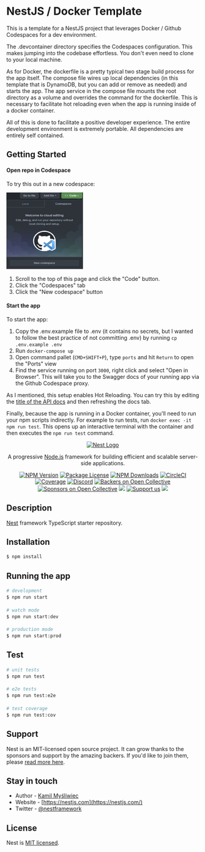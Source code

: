 # NestJS / Docker Template
This is a template for a NestJS project that leverages Docker / Github Codespaces for a dev environment.

The .devcontainer directory specifies the Codespaces configuration. This makes jumping into the codebase effortless. You don't even need to clone to your local machine.

As for Docker, the dockerfile is a pretty typical two stage build process for the app itself. The compose file wires up local dependencies (in this template that is DynamoDB, but you can add or remove as needed) and starts the app. The app service in the compose file mounts the root directory as a volume and overrides the command for the dockerfile. This is necessary to facilitate hot reloading even when the app is running inside of a docker container.

All of this is done to facilitate a positive developer experience. The entire development environment is extremely portable. All dependencies are entirely self contained.

## Getting Started

#### Open repo in Codespace
To try this out in a new codespace:

<img src="./codespaces.png" width="200" height="200" />

1. Scroll to the top of this page and click the "Code" button.
2. Click the "Codespaces" tab
3. Click the "New codespace" button

#### Start the app
To start the app:
1. Copy the .env.example file to .env (it contains no secrets, but I wanted to follow the best practice of not committing .env) by running `cp .env.example .env`
2. Run `docker-compose up`
3. Open command pallet (`CMD+SHIFT+P`), type `ports` and hit `Return` to open the "Ports" view
4. Find the service running on port `3000`, right click and select "Open in Browser". This will take you to the Swagger docs of your running app via the Github Codespace proxy.

As I mentioned, this setup enables Hot Reloading. You can try this by editing the [title of the API docs](https://github.com/benjibuiltit/nest-docker-template/blob/main/src/main.ts?#L14) and then refreshing the docs tab.

Finally, because the app is running in a Docker container, you'll need to run your npm scripts indirectly. For example to run tests, run `docker exec -it npm run test`. This opens up an interactive terminal with the container and then executes the `npm run test` command.




<p align="center">
  <a href="http://nestjs.com/" target="blank"><img src="https://nestjs.com/img/logo_text.svg" width="320" alt="Nest Logo" /></a>
</p>

[circleci-image]: https://img.shields.io/circleci/build/github/nestjs/nest/master?token=abc123def456
[circleci-url]: https://circleci.com/gh/nestjs/nest

  <p align="center">A progressive <a href="http://nodejs.org" target="_blank">Node.js</a> framework for building efficient and scalable server-side applications.</p>
    <p align="center">
<a href="https://www.npmjs.com/~nestjscore" target="_blank"><img src="https://img.shields.io/npm/v/@nestjs/core.svg" alt="NPM Version" /></a>
<a href="https://www.npmjs.com/~nestjscore" target="_blank"><img src="https://img.shields.io/npm/l/@nestjs/core.svg" alt="Package License" /></a>
<a href="https://www.npmjs.com/~nestjscore" target="_blank"><img src="https://img.shields.io/npm/dm/@nestjs/common.svg" alt="NPM Downloads" /></a>
<a href="https://circleci.com/gh/nestjs/nest" target="_blank"><img src="https://img.shields.io/circleci/build/github/nestjs/nest/master" alt="CircleCI" /></a>
<a href="https://coveralls.io/github/nestjs/nest?branch=master" target="_blank"><img src="https://coveralls.io/repos/github/nestjs/nest/badge.svg?branch=master#9" alt="Coverage" /></a>
<a href="https://discord.gg/G7Qnnhy" target="_blank"><img src="https://img.shields.io/badge/discord-online-brightgreen.svg" alt="Discord"/></a>
<a href="https://opencollective.com/nest#backer" target="_blank"><img src="https://opencollective.com/nest/backers/badge.svg" alt="Backers on Open Collective" /></a>
<a href="https://opencollective.com/nest#sponsor" target="_blank"><img src="https://opencollective.com/nest/sponsors/badge.svg" alt="Sponsors on Open Collective" /></a>
  <a href="https://paypal.me/kamilmysliwiec" target="_blank"><img src="https://img.shields.io/badge/Donate-PayPal-ff3f59.svg"/></a>
    <a href="https://opencollective.com/nest#sponsor"  target="_blank"><img src="https://img.shields.io/badge/Support%20us-Open%20Collective-41B883.svg" alt="Support us"></a>
  <a href="https://twitter.com/nestframework" target="_blank"><img src="https://img.shields.io/twitter/follow/nestframework.svg?style=social&label=Follow"></a>
</p>
  <!--[![Backers on Open Collective](https://opencollective.com/nest/backers/badge.svg)](https://opencollective.com/nest#backer)
  [![Sponsors on Open Collective](https://opencollective.com/nest/sponsors/badge.svg)](https://opencollective.com/nest#sponsor)-->

## Description

[Nest](https://github.com/nestjs/nest) framework TypeScript starter repository.

## Installation

```bash
$ npm install
```

## Running the app

```bash
# development
$ npm run start

# watch mode
$ npm run start:dev

# production mode
$ npm run start:prod
```

## Test

```bash
# unit tests
$ npm run test

# e2e tests
$ npm run test:e2e

# test coverage
$ npm run test:cov
```

## Support

Nest is an MIT-licensed open source project. It can grow thanks to the sponsors and support by the amazing backers. If you'd like to join them, please [read more here](https://docs.nestjs.com/support).

## Stay in touch

- Author - [Kamil Myśliwiec](https://kamilmysliwiec.com)
- Website - [https://nestjs.com](https://nestjs.com/)
- Twitter - [@nestframework](https://twitter.com/nestframework)

## License

Nest is [MIT licensed](LICENSE).

